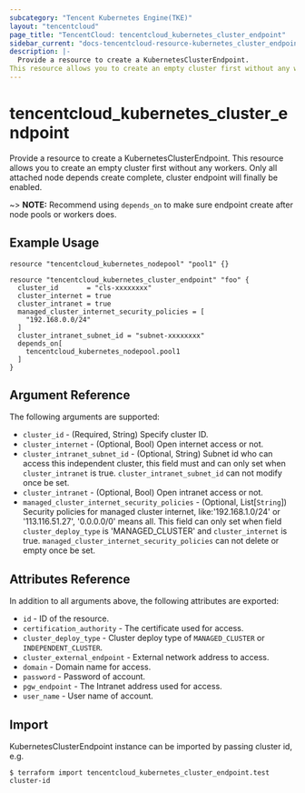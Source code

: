 ```yaml
---
subcategory: "Tencent Kubernetes Engine(TKE)"
layout: "tencentcloud"
page_title: "TencentCloud: tencentcloud_kubernetes_cluster_endpoint"
sidebar_current: "docs-tencentcloud-resource-kubernetes_cluster_endpoint"
description: |-
  Provide a resource to create a KubernetesClusterEndpoint.
This resource allows you to create an empty cluster first without any workers. Only all attached node depends create complete, cluster endpoint will finally be enabled.
---
```


# tencentcloud_kubernetes_cluster_endpoint

Provide a resource to create a KubernetesClusterEndpoint.
This resource allows you to create an empty cluster first without any workers. Only all attached node depends create complete, cluster endpoint will finally be enabled.

~> **NOTE:** Recommend using `depends_on` to make sure endpoint create after node pools or workers does.

## Example Usage

```hcl
resource "tencentcloud_kubernetes_nodepool" "pool1" {}

resource "tencentcloud_kubernetes_cluster_endpoint" "foo" {
  cluster_id       = "cls-xxxxxxxx"
  cluster_internet = true
  cluster_intranet = true
  managed_cluster_internet_security_policies = [
    "192.168.0.0/24"
  ]
  cluster_intranet_subnet_id = "subnet-xxxxxxxx"
  depends_on[
    tencentcloud_kubernetes_nodepool.pool1
  ]
}
```

## Argument Reference

The following arguments are supported:

* `cluster_id` - (Required, String) Specify cluster ID.
* `cluster_internet` - (Optional, Bool) Open internet access or not.
* `cluster_intranet_subnet_id` - (Optional, String) Subnet id who can access this independent cluster, this field must and can only set  when `cluster_intranet` is true. `cluster_intranet_subnet_id` can not modify once be set.
* `cluster_intranet` - (Optional, Bool) Open intranet access or not.
* `managed_cluster_internet_security_policies` - (Optional, List[`String`]) Security policies for managed cluster internet, like:'192.168.1.0/24' or '113.116.51.27', '0.0.0.0/0' means all. This field can only set when field `cluster_deploy_type` is 'MANAGED_CLUSTER' and `cluster_internet` is true. `managed_cluster_internet_security_policies` can not delete or empty once be set.

## Attributes Reference

In addition to all arguments above, the following attributes are exported:

* `id` - ID of the resource.
* `certification_authority` - The certificate used for access.
* `cluster_deploy_type` - Cluster deploy type of `MANAGED_CLUSTER` or `INDEPENDENT_CLUSTER`.
* `cluster_external_endpoint` - External network address to access.
* `domain` - Domain name for access.
* `password` - Password of account.
* `pgw_endpoint` - The Intranet address used for access.
* `user_name` - User name of account.


## Import

KubernetesClusterEndpoint instance can be imported by passing cluster id, e.g.
```
$ terraform import tencentcloud_kubernetes_cluster_endpoint.test cluster-id
```

